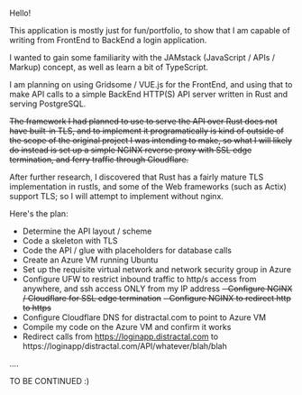 Hello!

This application is mostly just for fun/portfolio, to show that I am capable of writing from FrontEnd to BackEnd a login application.

I wanted to gain some familiarity with the JAMstack (JavaScript / APIs / Markup) concept, as well as learn a bit of TypeScript.

I am planning on using Gridsome / VUE.js for the FrontEnd, and using that to make API calls to a simple BackEnd HTTP(S) API server written in Rust and serving PostgreSQL.

~~The framework I had planned to use to serve the API over Rust does not have built-in TLS, and to implement it programatically is kind of outside of the scope of the original project I was intending to make, so what I will likely do instead is set up a simple NGINX reverse proxy with SSL edge termination, and ferry traffic through Cloudflare.~~

After further research, I discovered that Rust has a fairly mature TLS implementation in rustls, and some of the Web frameworks (such as Actix) support TLS; so I will attempt to implement without nginx.

Here's the plan:
- Determine the API layout / scheme
- Code a skeleton with TLS
- Code the API / glue with placeholders for database calls
- Create an Azure VM running Ubuntu
- Set up the requisite virtual network and network security group in Azure
- Configure UFW to restrict inbound traffic to http/s access from anywhere, and ssh access ONLY from my IP address
~~- Configure NGINX / Cloudflare for SSL edge termination~~
~~- Configure NGINX to redirect http to https~~
- Configure Cloudflare DNS for distractal.com to point to Azure VM
- Compile my code on the Azure VM and confirm it works
- Redirect calls from https://loginapp.distractal.com to https://loginapp/distractal.com/API/whatever/blah/blah

....

TO BE CONTINUED :)